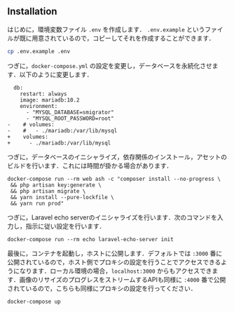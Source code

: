 ## Installation
はじめに，環境変数ファイル `.env` を作成します． `.env.example` というファイルが既に用意されているので，コピーしてそれを作成することができます．

```bash
cp .env.example .env
```

つぎに，`docker-compose.yml` の設定を変更し，データベースを永続化させます．以下のように変更します．

```
  db:
    restart: always
    image: mariadb:10.2
    environment:
      - "MYSQL_DATABASE=smigrator"
      - "MYSQL_ROOT_PASSWORD=root"
-    # volumes:
-    #   - ./mariadb:/var/lib/mysql
+    volumes:
+      - ./mariadb:/var/lib/mysql
```

つぎに，データベースのイニシャライズ，依存関係のインストール，アセットのビルドを行います．これには時間が掛かる場合があります．

```
docker-compose run --rm web ash -c "composer install --no-progress \
 && php artisan key:generate \
 && php artisan migrate \
 && yarn install --pure-lockfile \
 && yarn run prod"
```

つぎに，Laravel echo serverのイニシャライズを行います．次のコマンドを入力し，指示に従い設定を行います．

```
docker-compose run --rm echo laravel-echo-server init
```

最後に，コンテナを起動し，ホストに公開します．デフォルトでは `:3000` 番に公開されているので，ホスト側でプロキシの設定を行うことでアクセスできるようになります．ローカル環境の場合，`localhost:3000` からもアクセスできます．画像のリサイズのプログレスをストリームするAPIも同様に `:4000` 番で公開されているので，こちらも同様にプロキシの設定を行ってください．
```bash
docker-compose up
```
